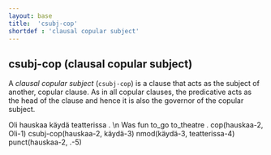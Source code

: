 ```yaml
---
layout: base
title:  'csubj-cop'
shortdef : 'clausal copular subject'
---
```


## csubj-cop (clausal copular subject)

A *clausal copular subject* (`csubj-cop`) is a clause that acts as the subject of another, copular clause. As in all copular clauses, the predicative acts as the head of the clause and hence it is also the governor of the copular subject. 
<!--The distinction between clauses acting as the copular subject of another clause and so called necessive structures is discussed in Section [necessives](#sec-necessives).-->


<!-- fname:csubj-cop.pdf -->
<div class="sd-parse">
Oli hauskaa käydä teatterissa . \n Was fun to_go to_theatre .
cop(hauskaa-2, Oli-1)
csubj-cop(hauskaa-2, käydä-3)
nmod(käydä-3, teatterissa-4)
punct(hauskaa-2, .-5)
</div>


